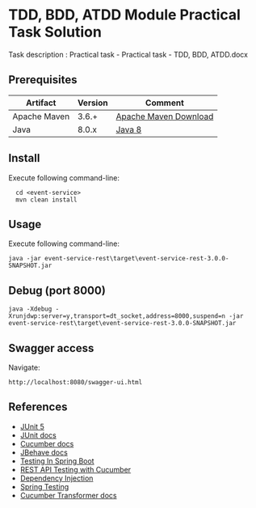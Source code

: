 # TDD, BDD, ATDD Module Practical Task Solution

Task description : Practical task - Practical task - TDD, BDD, ATDD.docx

## Prerequisites
| Artifact  | Version  | Comment  |
|---|---|---|
| Apache Maven  | 3.6.+ | [Apache Maven Download](https://maven.apache.org/download.cgi) |
| Java | 8.0.x | [Java 8](https://www.oracle.com/technetwork/java/javase/downloads/jdk8-downloads-2133151.html) |

## Install
Execute following command-line:
```
  cd <event-service>
  mvn clean install
```

## Usage
Execute following command-line:
```
java -jar event-service-rest\target\event-service-rest-3.0.0-SNAPSHOT.jar
```

## Debug (port 8000)
```
java -Xdebug -Xrunjdwp:server=y,transport=dt_socket,address=8000,suspend=n -jar event-service-rest\target\event-service-rest-3.0.0-SNAPSHOT.jar
```

## Swagger access
Navigate:
```
http://localhost:8080/swagger-ui.html
```

## References
- [JUnit 5](https://www.baeldung.com/junit-5)
- [JUnit docs](https://junit.org/junit5/)
- [Cucumber docs](https://docs.cucumber.io/)
- [JBehave docs](https://jbehave.org/reference/latest/javadoc.html)
- [Testing In Spring Boot](https://www.baeldung.com/spring-boot-testing)
- [REST API Testing with Cucumber](https://www.baeldung.com/cucumber-rest-api-testing)
- [Dependency Injection](https://springframework.guru/dependency-injection-example-using-spring/)
- [Spring Testing](https://docs.spring.io/spring/docs/current/spring-framework-reference/testing.html)
- [Cucumber Transformer docs](https://static.javadoc.io/info.cukes/cucumber-core/1.2.5/cucumber/api/Transformer.html)
